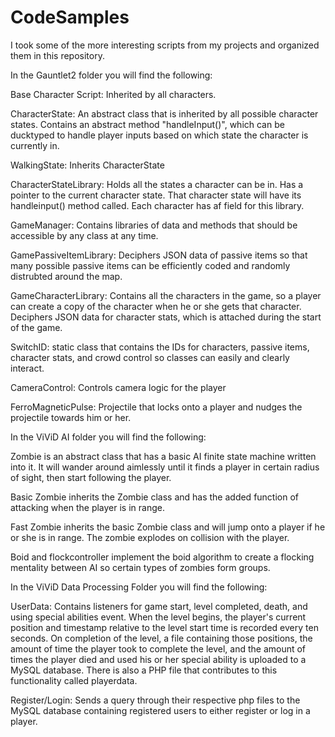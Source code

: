 # CodeSamples
I took some of the more interesting scripts from my projects and organized them in this repository.

In the Gauntlet2 folder you will find the following:

Base Character Script: Inherited by all characters.

CharacterState: An abstract class that is inherited by all possible character states. Contains an abstract method "handleInput()", which can be ducktyped to handle player inputs based on which state the character is currently in.

WalkingState: Inherits CharacterState

CharacterStateLibrary: Holds all the states a character can be in. Has a pointer to the current character state. That character state will have its handleinput() method called. Each character has af field for this library.

GameManager: Contains libraries of data and methods that should be accessible by any class at any time.

GamePassiveItemLibrary: Deciphers JSON data of passive items so that many possible passive items can be efficiently coded and randomly distrubted around the map.

GameCharacterLibrary: Contains all the characters in the game, so a player can create a copy of the character when he or she gets that character. Deciphers JSON data for character stats, which is attached during the start of the game.

SwitchID: static class that contains the IDs for characters, passive items, character stats, and crowd control so classes can easily and clearly interact.

CameraControl: Controls camera logic for the player

FerroMagneticPulse: Projectile that locks onto a player and nudges the projectile towards him or her.


In the ViViD AI folder you will find the following:

Zombie is an abstract class that has a basic AI finite state machine written into it. It will wander around aimlessly until it finds a player in certain radius of sight, then start following the player.

Basic Zombie inherits the Zombie class and has the added function of attacking when the player is in range.

Fast Zombie inherits the basic Zombie class and will jump onto a player if he or she is in range. The zombie explodes on collision with the player.

Boid and flockcontroller implement the boid algorithm to create a flocking mentality between AI so certain types of zombies form groups.


In the ViViD Data Processing Folder you will find the following:

UserData: Contains listeners for game start, level completed, death, and using special abilities event. When the level begins, the player's current position and timestamp relative to the level start time is recorded every ten seconds. On completion of the level, a file containing those positions, the amount of time the player took to complete the level, and the amount of times the player died and used his or her special ability is uploaded to a MySQL database. There is also a PHP file that contributes to this functionality called playerdata.

Register/Login: Sends a query through their respective php files to the MySQL database containing registered users  to either register or log in a player.

